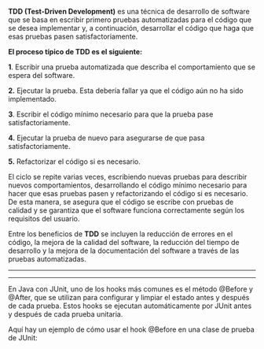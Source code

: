 **TDD (Test-Driven Development)** es una técnica de desarrollo de software que se basa en escribir primero pruebas automatizadas para el código que se desea implementar y, a continuación, desarrollar el código que haga que esas pruebas pasen satisfactoriamente.

**El proceso típico de TDD es el siguiente:**

**1**.  Escribir una prueba automatizada que describa el comportamiento que se espera del software.

**2.**  Ejecutar la prueba. Esta debería fallar ya que el código aún no ha sido implementado.

**3**.  Escribir el código mínimo necesario para que la prueba pase satisfactoriamente.

**4.**  Ejecutar la prueba de nuevo para asegurarse de que pasa satisfactoriamente.

**5.**  Refactorizar el código si es necesario.

El ciclo se repite varias veces, escribiendo nuevas pruebas para describir nuevos comportamientos, desarrollando el código mínimo necesario para hacer que esas pruebas pasen y refactorizando el código si es necesario. De esta manera, se asegura que el código se escribe con pruebas de calidad y se garantiza que el software funciona correctamente según los requisitos del usuario.

Entre los beneficios de **TDD** se incluyen la reducción de errores en el código, la mejora de la calidad del software, la reducción del tiempo de desarrollo y la mejora de la documentación del software a través de las pruebas automatizadas.


----------------------------------------------------------------------------------------------------------------------------
----------------------------------------------------------------------------------------------------------------------------

En Java con JUnit, uno de los hooks más comunes es el método @Before y @After, que se utilizan para configurar y limpiar el estado antes y después de cada prueba. Estos hooks se ejecutan automáticamente por JUnit antes y después de cada prueba unitaria.

Aquí hay un ejemplo de cómo usar el hook @Before en una clase de prueba de JUnit: